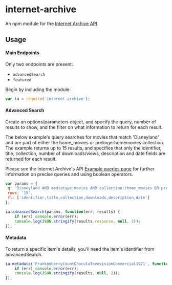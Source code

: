 # internet-archive
An npm module for the [Internet Archive API](https://archive.org/help/json.php).

## Usage

#### Main Endpoints

Only two endpoints are present:
* `advancedSearch`
* `featured`

Begin by including the module:

``` javascript
var ia = require('internet-archive');

```

#### Advanced Search

Create an options/parameters object, and specify the query, number of results to show, and the filter on what information to return for each result.

The below example's query searches for movies that match 'Disneyland' and are part of either the home_movies or prelingerhomemovies collection. The example returns up to 15 results, and specifies that only the identifier, title, collection, number of downloads/views, description and date fields are returned for each result.

Please see the Internet Archive's API [Example queries page](https://archive.org/advancedsearch.php#raw) for further information on precise queries and using boolean operators.

``` javascript
var params = {
 q: 'Disneyland AND mediatype:movies AND collection:(home_movies OR prelingerhomemovies)',
 rows: '15',
 fl: ['identifier,title,collection,downloads,description,date']
};

ia.advancedSearch(params, function(err, results) {
	if (err) console.error(err);
	console.log(JSON.stringify(results.response, null, 2));
});

```

#### Metadata

To return a specific item's details, you'll need the item's identifier from advancedSearch.

``` javascript
ia.metadata('FrankenberryCountChoculaTevevisionCommercial1971', function(err, results){
	if (err) console.error(err);
	console.log(JSON.stringify(results, null, 2));
});

```